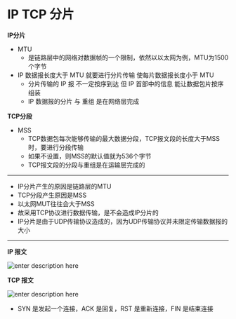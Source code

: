 # IP TCP 分片

**IP分片**

* MTU
	* 是链路层中的网络对数据帧的一个限制，依然以以太网为例，MTU为1500个字节
* IP 数据报长度大于 MTU 就要进行分片传输 使每片数据报长度小于 MTU
	* 分片传输的 IP 报 不一定按序到达 但 IP 首部中的信息 能让数据包片按序组装
	* IP 数据报的分片 与 重组 是在网络层完成



**TCP分段**

* MSS
	* TCP数据包每次能够传输的最大数据分段，TCP报文段的长度大于MSS时，要进行分段传输 
	* 如果不设置，则MSS的默认值就为536个字节
	* TCP报文段的分段与重组是在运输层完成的


****

* IP分片产生的原因是链路层的MTU
* TCP分段产生原因是MSS
* 以太网MUT往往会大于MSS
* 故采用TCP协议进行数据传输，是不会造成IP分片的
* IP分片是由于UDP传输协议造成的，因为UDP传输协议并未限定传输数据报的大小

****

**IP 报文**

![enter description here](https://img.wsmpage.cn/learning/2019-9-29/1569765324212.png)

**TCP 报文**

![enter description here](https://img.wsmpage.cn/learning/2019-9-29/1569765403535.png)

* SYN 是发起一个连接，ACK 是回复，RST 是重新连接，FIN 是结束连接
